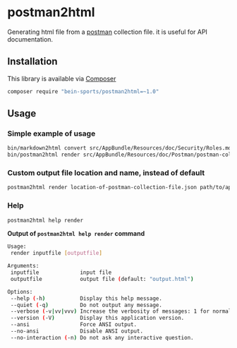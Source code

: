 postman2html
============

Generating html file from a [postman](http://www.getpostman.com/) collection file. it is useful for API documentation.


## Installation
This library is available via [Composer](https://getcomposer.org/)

```bash
composer require "bein-sports/postman2html=~1.0"
```

## Usage

### Simple example of usage

```bash
bin/markdown2html convert src/AppBundle/Resources/doc/Security/Roles.md src/AppBundle/Resources/views/Documentation/roles.html.twig
bin/postman2html render src/AppBundle/Resources/doc/Postman/postman-collection.json src/AppBundle/Resources/views/Documentation/index.html.twig
```


### Custom output file location and name, instead of default

```bash
postman2html render location-of-postman-collection-file.json path/to/apidoc.html
```

### Help

```bash
postman2html help render
```

**Output of `postman2html help render` command**
 
```bash
Usage:
 render inputfile [outputfile]

Arguments:
 inputfile             input file
 outputfile            output file (default: "output.html")

Options:
 --help (-h)           Display this help message.
 --quiet (-q)          Do not output any message.
 --verbose (-v|vv|vvv) Increase the verbosity of messages: 1 for normal output, 2 for more verbose output and 3 for debug.
 --version (-V)        Display this application version.
 --ansi                Force ANSI output.
 --no-ansi             Disable ANSI output.
 --no-interaction (-n) Do not ask any interactive question.
```

